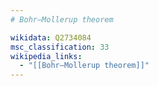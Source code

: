 ```yaml
---
# Bohr–Mollerup theorem

wikidata: Q2734084
msc_classification: 33
wikipedia_links:
  - "[[Bohr–Mollerup theorem]]"
---
```


